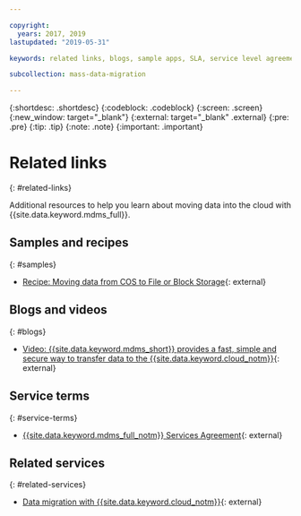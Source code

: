 ```yaml
---

copyright:
  years: 2017, 2019
lastupdated: "2019-05-31"

keywords: related links, blogs, sample apps, SLA, service level agreement

subcollection: mass-data-migration

---
```


{:shortdesc: .shortdesc}
{:codeblock: .codeblock}
{:screen: .screen}
{:new_window: target="_blank"}
{:external: target="_blank" .external}
{:pre: .pre}
{:tip: .tip}
{:note: .note}
{:important: .important}

# Related links
{: #related-links}

Additional resources to help you learn about moving data into the cloud with {{site.data.keyword.mdms_full}}.

## Samples and recipes
{: #samples}

- [Recipe: Moving data from COS to File or Block Storage](https://developer.ibm.com/recipes/tutorials/moving-data-from-cos-to-file-or-block-storage/){: external}

## Blogs and videos
{: #blogs}

- [Video: {{site.data.keyword.mdms_short}} provides a fast, simple and secure way to transfer data to the {{site.data.keyword.cloud_notm}}](https://www.youtube.com/watch?v=eNSlUoswvss){: external}

## Service terms
{: #service-terms}

- [{{site.data.keyword.mdms_full_notm}} Services Agreement](https://{DomainName}/mdms/terms/USMassDataMigrationServicesAgreementMay2018.pdf){: external}

## Related services
{: #related-services}

- [Data migration with {{site.data.keyword.cloud_notm}}](https://www.ibm.com/cloud/data-migration){: external}

